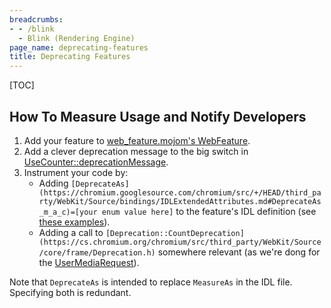 ```yaml
---
breadcrumbs:
- - /blink
  - Blink (Rendering Engine)
page_name: deprecating-features
title: Deprecating Features
---
```


[TOC]

## How To Measure Usage and Notify Developers

1.  Add your feature to [web_feature.mojom's
            WebFeature](https://cs.chromium.org/chromium/src/third_party/WebKit/public/platform/web_feature.mojom).
2.  Add a clever deprecation message to the big switch in
            [UseCounter::deprecationMessage](https://cs.chromium.org/chromium/src/third_party/WebKit/Source/core/frame/Deprecation.cpp).
3.  Instrument your code by:
    *   Adding
                `[DeprecateAs](https://chromium.googlesource.com/chromium/src/+/HEAD/third_party/WebKit/Source/bindings/IDLExtendedAttributes.md#DeprecateAs_m_a_c)=[your
                enum value here]` to the feature's IDL definition (see [these
                examples](https://cs.chromium.org/search/)).
    *   Adding a call to
                `[Deprecation::CountDeprecation](https://cs.chromium.org/chromium/src/third_party/WebKit/Source/core/frame/Deprecation.h)`
                somewhere relevant (as we're dong for the
                [UserMediaRequest](https://cs.chromium.org/chromium/src/third_party/WebKit/Source/modules/mediastream/UserMediaRequest.cpp)).

Note that `DeprecateAs` is intended to replace `MeasureAs` in the IDL file.
Specifying both is redundant.